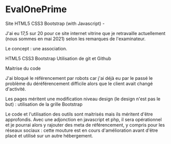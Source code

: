 # EvalOnePrime
Site HTML5 CSS3 Bootstrap (with Javascript) -

J'ai eu 17,5 sur 20 pour ce site internet vitrine que je retravaille actuellement (nous sommes en mai 2021) selon les remarques de l'examinateur.

Le concept : une association.

HTML5 CSS3 Bootstrap Utilisation de git et Github

Maitrise du code 

J'ai bloqué le référencement par robots car j'ai déjà eu par le passé le problème du déréférencement difficile alors que le client avait changé d'activité.

Les pages méritent une modification niveau design (le design n'est pas le but) : utilisation de la grille Bootstrap

Le code et l'utilisation des outils sont maitrisés mais ils méritent d'être approfondis. Avec une adjonction en javascript et php, il sera opérationnel et je pourrai alors y rajouter des meta de référencement, y compris pour les réseaux sociaux : cette mouture est en cours d'amélioration avant d'être placé et utilisé sur un autre hébergement.


